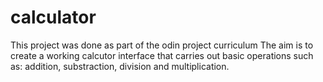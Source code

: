# calculator
This project was done as part of the odin project curriculum 
The aim is to create a working calcutor interface that carries out basic operations such as: addition, substraction, division and multiplication.
